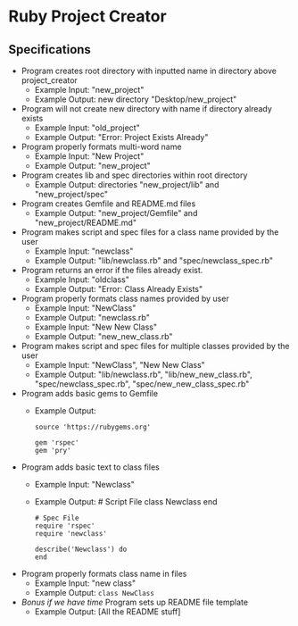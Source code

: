 # Ruby Project Creator

## Specifications

* Program creates root directory with inputted name in directory above project_creator
  * Example Input: "new_project"
  * Example Output: new directory "Desktop/new_project"
* Program will not create new directory with name if directory already exists
  * Example Input: "old_project"
  * Example Output: "Error: Project Exists Already"
* Program properly formats multi-word name
  * Example Input: "New Project"
  * Example Output: "new_project"
* Program creates lib and spec directories within root directory
  * Example Output: directories "new_project/lib" and "new_project/spec"
* Program creates Gemfile and README.md files
  * Example Output: "new_project/Gemfile" and "new_project/README.md"
* Program makes script and spec files for a class name provided by the user
  * Example Input: "newclass"
  * Example Output: "lib/newclass.rb" and "spec/newclass_spec.rb"
* Program returns an error if the files already exist.
  * Example Input: "oldclass"
  * Example Output: "Error: Class Already Exists"
* Program properly formats class names provided by user
  * Example Input: "NewClass"
  * Example Output: "newclass.rb"
  * Example Input: "New New Class"
  * Example Output: "new_new_class.rb"
* Program makes script and spec files for multiple classes provided by the user
  * Example Input: "NewClass", "New New Class"
  * Example Output: "lib/newclass.rb", "lib/new_new_class.rb", "spec/newclass_spec.rb", "spec/new_new_class_spec.rb"
* Program adds basic gems to Gemfile
  * Example Output:
        
        source 'https://rubygems.org'

        gem 'rspec'
        gem 'pry'
* Program adds basic text to class files
  * Example Input: "Newclass"
  * Example Output:
        # Script File
        class Newclass
        end

        # Spec File
        require 'rspec'
        require 'newclass'

        describe('Newclass') do
        end
* Program properly formats class name in files
  * Example Input: "new class"
  * Example Output: ```class NewClass```
* _Bonus if we have time_ Program sets up README file template
  * Example Output: [All the README stuff]
